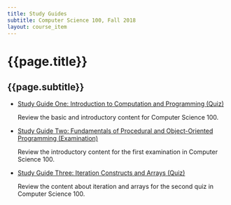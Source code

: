 ```yaml
---
title: Study Guides
subtitle: Computer Science 100, Fall 2018
layout: course_item
---
```


# {{page.title}}
## {{page.subtitle}}

<ul>

<li><a href="https://github.com/Allegheny-Computer-Science-100-F2018/cs100-F2018-sheets/releases/download/cs100F2018_sheets-9.0.1/cs100F2018_studyguide_quiz01.pdf">Study Guide One: Introduction to Computation and Programming
(Quiz)</a> <p>Review the basic and introductory content for Computer Science 100.</p>

<li><a href="https://github.com/Allegheny-Computer-Science-100-F2018/cs100-F2018-sheets/releases/download/cs100F2018_sheets-14.0.1/cs100F2018_studyguide_exam01.pdf">Study Guide
Two: Fundamentals of Procedural and Object-Oriented Programming (Examination)</a> <p>Review the introductory content for
the first examination in Computer Science 100.</p>

<li><a href="https://github.com/Allegheny-Computer-Science-100-F2018/cs100-F2018-sheets/releases/download/cs100F2018_sheets-19.0.1/cs100F2018_studyguide_quiz02.pdf">Study Guide
Three: Iteration Constructs and Arrays (Quiz)</a> <p>Review the content about iteration and arrays
for the second quiz in Computer Science 100.</p>

</ul>
